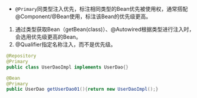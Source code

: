 - <code>@Primary</code>同类型注入优先，标注相同类型的Bean优先被使用权，通常搭配@Component/@Bean使用，标注该Bean的优先级更高。

1. 通过类型获取Bean（getBean(class)）、@Autowired根据类型进行注入时，会选用优先级更高的Bean。
2. @Qualifier指定名称注入，而不是优先级。

```java
@Repository
@Primary
public class UserDaoImpl implements UserDao{}
```

```java
@Bean
@Primary
public UserDao getUserDao01(){return new UserDaoImpl();}
```